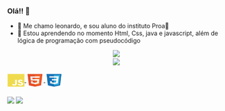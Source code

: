 ### Olá!! 👋

- 🔭 Me chamo leonardo, e sou aluno do instituto Proa💙
- 🌱 Estou aprendendo no momento Html, Css, java e javascript, além de lógica de programação com pseudocódigo

<div align="center">
  <a href="https://github.com/LeonardoAlves25">
  <img height="180em" src="https://github-readme-stats.vercel.app/api?username=LeonardoAlves25&show_icons=true&theme=midnight-purple&include_all_commits=true&count_private=true"/>
  <br>
  <img height="180em" src="https://github-readme-stats.vercel.app/api/top-langs/?username=LeonardoAlves25&layout=compact&langs_count=7&theme=midnight-purple"/>
</div>
<div style="display: inline_block"><br>
  <img align="center" alt="Leo-Js" height="30" width="40" src="https://raw.githubusercontent.com/devicons/devicon/master/icons/javascript/javascript-plain.svg">
  <img align="center" alt="Leo-HTML" height="30" width="40" src="https://raw.githubusercontent.com/devicons/devicon/master/icons/html5/html5-original.svg">
  <img align="center" alt="Leo-CSS" height="30" width="40" src="https://raw.githubusercontent.com/devicons/devicon/master/icons/css3/css3-original.svg">
</div>
  
  ###
 
<div> 
  <a href="https://www.instagram.com/pprt.leo/" target="_blank"><img src="https://img.shields.io/badge/-Instagram-%23E4405F?style=for-the-badge&logo=instagram&logoColor=white" target="_blank"></a>
  <a href="https://www.linkedin.com/in/leonardo-alves-5314a0248/" target="_blank"><img src="https://img.shields.io/badge/-LinkedIn-%230077B5?style=for-the-badge&logo=linkedin&logoColor=white" target="_blank"></a> 
 
</div>

